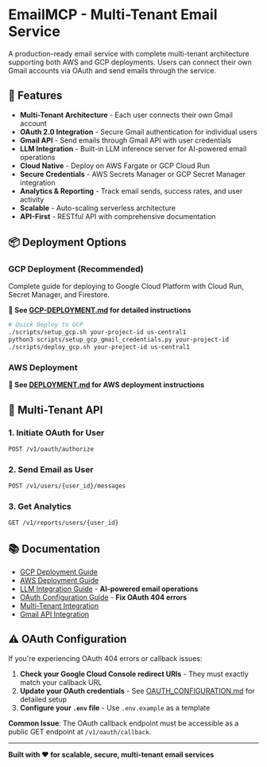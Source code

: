 # EmailMCP - Multi-Tenant Email Service

A production-ready email service with complete multi-tenant architecture supporting both AWS and GCP deployments. Users can connect their own Gmail accounts via OAuth and send emails through the service.

## 🚀 Features

- **Multi-Tenant Architecture** - Each user connects their own Gmail account
- **OAuth 2.0 Integration** - Secure Gmail authentication for individual users
- **Gmail API** - Send emails through Gmail API with user credentials
- **LLM Integration** - Built-in LLM inference server for AI-powered email operations
- **Cloud Native** - Deploy on AWS Fargate or GCP Cloud Run
- **Secure Credentials** - AWS Secrets Manager or GCP Secret Manager integration
- **Analytics & Reporting** - Track email sends, success rates, and user activity
- **Scalable** - Auto-scaling serverless architecture
- **API-First** - RESTful API with comprehensive documentation

## 📦 Deployment Options

### GCP Deployment (Recommended)

Complete guide for deploying to Google Cloud Platform with Cloud Run, Secret Manager, and Firestore.

**📖 See [GCP-DEPLOYMENT.md](./GCP-DEPLOYMENT.md) for detailed instructions**

```bash
# Quick Deploy to GCP
./scripts/setup_gcp.sh your-project-id us-central1
python3 scripts/setup_gcp_gmail_credentials.py your-project-id
./scripts/deploy_gcp.sh your-project-id us-central1
```

### AWS Deployment

**📖 See [DEPLOYMENT.md](./DEPLOYMENT.md) for AWS deployment instructions**

## 🔌 Multi-Tenant API

### 1. Initiate OAuth for User
```bash
POST /v1/oauth/authorize
```

### 2. Send Email as User
```bash
POST /v1/users/{user_id}/messages
```

### 3. Get Analytics
```bash
GET /v1/reports/users/{user_id}
```

## 📚 Documentation

- [GCP Deployment Guide](./GCP-DEPLOYMENT.md)
- [AWS Deployment Guide](./DEPLOYMENT.md)
- [LLM Integration Guide](./LLM_INTEGRATION.md) - **AI-powered email operations**
- [OAuth Configuration Guide](./OAUTH_CONFIGURATION.md) - **Fix OAuth 404 errors**
- [Multi-Tenant Integration](./docs/multi-tenant-integration.md)
- [Gmail API Integration](./GMAIL_API_INTEGRATION.md)

## ⚠️ OAuth Configuration

If you're experiencing OAuth 404 errors or callback issues:

1. **Check your Google Cloud Console redirect URIs** - They must exactly match your callback URL
2. **Update your OAuth credentials** - See [OAUTH_CONFIGURATION.md](./OAUTH_CONFIGURATION.md) for detailed setup
3. **Configure your `.env` file** - Use `.env.example` as a template

**Common Issue**: The OAuth callback endpoint must be accessible as a public GET endpoint at `/v1/oauth/callback`.

---

**Built with ❤️ for scalable, secure, multi-tenant email services**

